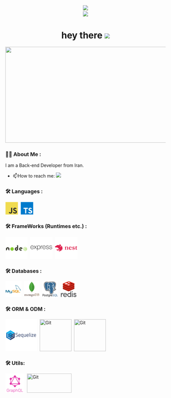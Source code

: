 
<div id="header" align="center">
  <img src="https://media.giphy.com/media/M9gbBd9nbDrOTu1Mqx/giphy.gif" width="100"/><br/>
  <a href="https://www.linkedin.com/in/mohammad-shahi-5415a7190"><img src="https://img.shields.io/badge/LinkedIn-blue?logo=linkedin&logoColor=white&style=for-the-badge"></a>
  <h1>
  hey there
  <img src="https://media.giphy.com/media/hvRJCLFzcasrR4ia7z/giphy.gif" width="30px"/>
</h1>
</div>


<div align="center">
  <img src="https://media.giphy.com/media/dWesBcTLavkZuG35MI/giphy.gif" width="600" height="300"/>
</div>

### :man_technologist: About Me :<br>
I am a Back-end Developer from Iran.<br>
- :mailbox:How to reach me:  <a href="https://www.linkedin.com/in/mohammad-shahi-5415a7190"><img src="https://img.shields.io/badge/LinkedIn-blue?logo=linkedin&logoColor=white&style=for-the-badge"></a>

### :hammer_and_wrench: Languages :<br>
<div>
  <img src="https://github.com/devicons/devicon/blob/master/icons/javascript/javascript-original.svg" title="Git" **alt="Git" width="40" height="40"/>&nbsp;
  <img src="https://github.com/devicons/devicon/blob/master/icons/typescript/typescript-original.svg" title="Git" **alt="Git" width="40" height="40"/>&nbsp;

</div>

### :hammer_and_wrench: FrameWorks (Runtimes etc.) :<br>
<div>
  <img src="https://github.com/devicons/devicon/blob/master/icons/nodejs/nodejs-original-wordmark.svg" title="Git" **alt="Git" width="70" height="70"/>&nbsp;
  <img src="https://github.com/devicons/devicon/blob/master/icons/express/express-original-wordmark.svg" title="Git" **alt="Git" width="70" height="70"/>&nbsp;
  <img src="https://github.com/devicons/devicon/blob/master/icons/nestjs/nestjs-plain-wordmark.svg" title="Git" **alt="Git" width="70" height="70"/>&nbsp;
 </div>
 
### :hammer_and_wrench: Databases :<br>
<div>
  <img src="https://github.com/devicons/devicon/blob/master/icons/mysql/mysql-original-wordmark.svg" title="Git" **alt="Git" width="50" height="50"/>&nbsp;
  <img src="https://github.com/devicons/devicon/blob/master/icons/mongodb/mongodb-original-wordmark.svg" title="Git" **alt="Git" width="50" height="50"/>&nbsp;
  <img src="https://github.com/devicons/devicon/blob/master/icons/postgresql/postgresql-original-wordmark.svg" title="Git" **alt="Git" width="50" height="50"/>&nbsp;
  <img src="https://github.com/devicons/devicon/blob/master/icons/redis/redis-original-wordmark.svg" title="Git" **alt="Git" width="50" height="50"/>&nbsp;
</div>

### :hammer_and_wrench: ORM & ODM :<br>
<div>
  <img src="https://github.com/devicons/devicon/blob/master/icons/sequelize/sequelize-original-wordmark.svg" title="Git" **alt="Git" width="100" height="100"/>&nbsp;
  <img src="https://cdn.worldvectorlogo.com/logos/prisma-2.svg" title="Git" **alt="Git" width="100" height="100"/>&nbsp;
  <img src="https://cdn.filestackcontent.com/tnsRC5TS0OMIlyfjDaNN" title="Git" **alt="Git" width="100" height="100"/>&nbsp;
</div>
 
### :hammer_and_wrench: Utils:<br>
<div>
  <img src="https://github.com/devicons/devicon/blob/master/icons/graphql/graphql-plain-wordmark.svg" title="Git" **alt="Git" width="60" height="60"/>&nbsp;
  <img src="https://s3-us-west-2.amazonaws.com/assertible/integrations/swagger-logo-horizontal.jpeg" title="Git" **alt="Git" width="140" height="60"/>&nbsp;
</div>

